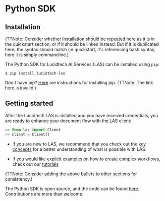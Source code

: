 # Python SDK

## Installation

(TTNote: Consider whether Installation should be repeated here as it is in the quickstart section, or if it should be linked instead. 
But if it is duplicated here, the syntax should match (in quickstart, it's referencing bash syntax, here it is simply commandline.)


The Python SDK for Lucidtech AI Services (LAS) can be installed using `pip`:
```commandline
$ pip install lucidtech-las
```

Don't have pip? [Here](https://pip.pypa.io/en/latest/installing/) are instructions for installing pip.
(TTNote: The link here is invalid.)

## Getting started 
After the Lucidtech LAS is installed and you have received credentials, 
you are ready to enhance your document flow with the LAS client:
```python
>> from las import Client
>> client = Client() 
```
- If you are new to LAS, we recommend that you check out the [key concepts](../../introduction) 
for a better understanding of what is possible with LAS.

- If you would like explicit examples on how to create complex workflows, 
check out our [tutorials](../../tutorials) 

(TTNote: Consider adding the above bullets to other sections for consistency.)


The Python SDK is open source, and the code can be found [here](https://github.com/LucidtechAI/las-sdk-python).
Contributions are more than welcome.
